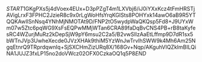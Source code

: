 $START$1GKgPXs5j4dVoex4EUx+D3pPZgT4m1LXVbj6/iJ0iYXxKcz4tFmHRSTjAVigLrxF3FPHC2JzieR8c9x0rLgWoHfsYrqKGlSts8POHYxk14awO6aB9R5YTQQKAwIlSnNsq4YNhMjNMOTAt9D/FNP2tO5wydpWaQKQsp5Fd8+J9UYxWm07w5Ztc6pqWG9XsFsEQPwMMjWTan6CRA89faDqBvCNS4PB+rB8taKyfesRC4WZurjMuRz2kDepSjW9pY6msu2C2a5/B2vwSlIzAaEtLffmp9D7dR1sx5bWTnJVp3UwheXecde0JVzXHAk9thiM5YzWnJwTrvlhSWW9k4Mh6Am25NgqEtnrQ9TRprdqwnIq+SjSXCHmZizURq8X/168Gv+Nqp/AKguhVIQZklmBILQiNA1JUJZ3fxLP15no2doVWcz02OFX0CzkaOQ1q5P8$END$
